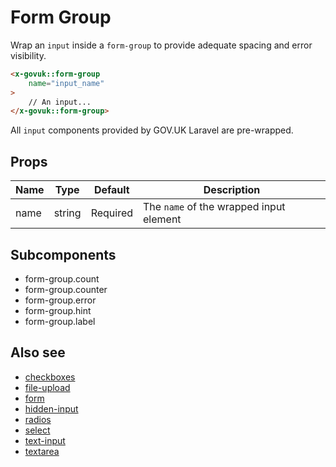 # Form Group

Wrap an `input` inside a `form-group` to provide adequate spacing and error visibility. 

```html
<x-govuk::form-group
    name="input_name"
>
    // An input...
</x-govuk::form-group>
```

All `input` components provided by GOV.UK Laravel are pre-wrapped.

## Props

| Name | Type   | Default  | Description |
| ---- | ------ | -------- | ----------- |
| name | string | Required | The `name` of the wrapped input element |

## Subcomponents

* form-group.count
* form-group.counter
* form-group.error
* form-group.hint
* form-group.label

## Also see

* [checkboxes](checkboxes.md)
* [file-upload](file-upload.md)
* [form](form.md)
* [hidden-input](hidden-input.md)
* [radios](radios.md)
* [select](select.md)
* [text-input](text-input.md)
* [textarea](textarea.md)
